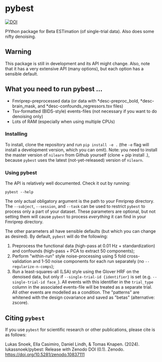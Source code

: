 # pybest

[![DOI](https://zenodo.org/badge/248594575.svg)](https://zenodo.org/doi/10.5281/zenodo.10837110)

PYthon package for Beta ESTimation (of single-trial data). Also does some nifty denoising.

## Warning
This package is still in development and its API might change. Also, note that it has a very extensive API (many options), but each option has a sensible default.

## What you need to run pybest ...
* Fmriprep-preprocessed data (or data with *desc-preproc_bold, *desc-brain_mask, and *desc-confounds_regressors.tsv files)
* Tsv-formatted (BIDS-style) events-files (not necessary if you want to do denoising only)
* Lots of RAM (especially when using multiple CPUs)

### Installing
To install, clone the repository and run `pip install -e .` (the `-e` flag will install a development version, which you can omit). Note: you need to install the master version of `nilearn` from Github yourself (clone + pip install .), because `pybest` uses the latest (not-yet-released) version of `nilearn`.

### Using pybest
The API is relatively well documented. Check it out by running:

```
pybest --help
```

The only actual obligatory argument is the path to your Fmriprep directory. The `--subject`, `--session`, and `--task` can be used to restrict `pybest` to process only a part of your dataset. These parameters are optional, but not setting them will cause `pybest` to process *everything* it can find in your Fmriprep directory. 

The other parameters all have sensible defaults (but which you can change as desired). By default, `pybest` will do the following:
1. Preprocess the functional data (high-pass at 0.01 Hz + standardization) and confounds (high-pass + PCA to extract 50 components);
2. Perform "within-run" style noise-processing using 5 fold cross-validation and 1-50 noise components for each run separately (no `--regularize-n-comps`);
3. Run a least-squares-all (LSA) style using the Glover HRF on the denoised data, but only if `--single-trial-id {identifier}` is set (e.g. `--single-trial-id face_`). All events with this identifier in the `trial_type` column in the associated events-file will be treated as a separate trial. All other events are modelled as a condition. The "patterns" are whitened with the design covariance and saved as "betas" (alternative: zscore).

## Citing `pybest`

If you use `pybest` for scientific research or other publications, please cite is as follows:

Lukas Snoek, Ella Casimiro, Daniel Lindh, & Tomas Knapen. (2024). lukassnoek/pybest: Release with Zenodo DOI (0.1). Zenodo. https://doi.org/10.5281/zenodo.10837111

